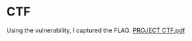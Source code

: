# CTF
Using the vulnerability, I captured the FLAG. 
[PROJECT CTF.pdf](https://github.com/shivamsav1215/CTF/files/11249770/PROJECT.CTF.pdf)
